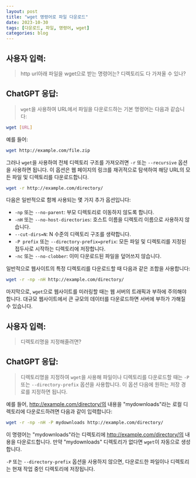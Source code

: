 ```yaml
---
layout: post
title: "wget 명령어로 파일 다운로드"
date: 2023-10-30
tags: [다운로드, 파일, 명령어, wget]
categories: blog
---
```


## 사용자 입력:
> http  url아래 파일을 wget으로 받는 명령어는? 디렉토리도 다 가져올 수 있나?

## ChatGPT 응답:
> `wget`을 사용하여 URL에서 파일을 다운로드하는 기본 명령어는 다음과 같습니다:

```bash
wget [URL]
```

예를 들어:

```bash
wget http://example.com/file.zip
```

그러나 `wget`을 사용하여 전체 디렉토리 구조를 가져오려면 `-r` 또는 `--recursive` 옵션을 사용하면 됩니다. 이 옵션은 웹 페이지의 링크를 재귀적으로 탐색하여 해당 URL의 모든 파일 및 디렉토리를 다운로드합니다.

```bash
wget -r http://example.com/directory/
```

다음은 일반적으로 함께 사용되는 몇 가지 추가 옵션입니다:

- `-np` 또는 `--no-parent`: 부모 디렉토리로 이동하지 않도록 합니다.
- `-nH` 또는 `--no-host-directories`: 호스트 이름을 디렉토리 이름으로 사용하지 않습니다.
- `--cut-dirs=N`: N 수준의 디렉토리 구조를 생략합니다.
- `-P prefix` 또는 `--directory-prefix=prefix`: 모든 파일 및 디렉토리를 지정된 접두사로 시작하는 디렉토리에 저장합니다.
- `-nc` 또는 `--no-clobber`: 이미 다운로드된 파일을 덮어쓰지 않습니다.

일반적으로 웹사이트의 특정 디렉토리를 다운로드할 때 다음과 같은 조합을 사용합니다:

```bash
wget -r -np -nH http://example.com/directory/
```

마지막으로, `wget`으로 웹사이트를 미러링할 때는 웹 서버의 트래픽과 부하에 주의해야 합니다. 대규모 웹사이트에서 큰 규모의 데이터를 다운로드하면 서버에 부하가 가해질 수 있습니다.

## 사용자 입력:
> 디렉토리명을 지정해줄려면?

## ChatGPT 응답:
> 디렉토리명을 지정하여 `wget`을 사용해 파일이나 디렉토리를 다운로드할 때는 `-P` 또는 `--directory-prefix` 옵션을 사용합니다. 이 옵션 다음에 원하는 저장 경로를 지정하면 됩니다.

예를 들어, http://example.com/directory/의 내용을 "mydownloads"라는 로컬 디렉토리에 다운로드하려면 다음과 같이 입력합니다:

```bash
wget -r -np -nH -P mydownloads http://example.com/directory/
```

이 명령어는 "mydownloads"라는 디렉토리에 http://example.com/directory/의 내용을 다운로드합니다. 만약 "mydownloads" 디렉토리가 없다면 `wget`이 자동으로 생성합니다.

`-P` 또는 `--directory-prefix` 옵션을 사용하지 않으면, 다운로드한 파일이나 디렉토리는 현재 작업 중인 디렉토리에 저장됩니다.

